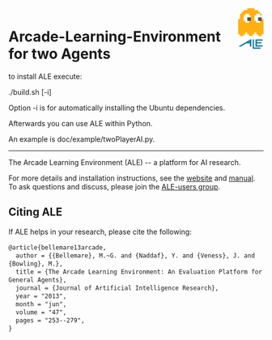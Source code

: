 <img align="right" src="doc/manual/figures/ale.gif" width=50>

# Arcade-Learning-Environment for two Agents

to install ALE execute:

./build.sh [-i]

Option -i is for automatically installing the Ubuntu dependencies.

Afterwards you can use ALE within Python.

An example is doc/example/twoPlayerAI.py.

-----------------------------------------------------------------------------------------------

The Arcade Learning Environment (ALE) -- a platform for AI research.

For more details and installation instructions, see the [website](http://www.arcadelearningenvironment.org) and [manual](doc/manual/manual.pdf). To ask questions and discuss, please join the [ALE-users group](https://groups.google.com/forum/#!forum/arcade-learning-environment).

## Citing ALE

If ALE helps in your research, please cite the following:

    @article{bellemare13arcade,
      author = {{Bellemare}, M.~G. and {Naddaf}, Y. and {Veness}, J. and {Bowling}, M.},
      title = {The Arcade Learning Environment: An Evaluation Platform for General Agents},
      journal = {Journal of Artificial Intelligence Research},
      year = "2013",
      month = "jun",
      volume = "47",
      pages = "253--279",
    }
